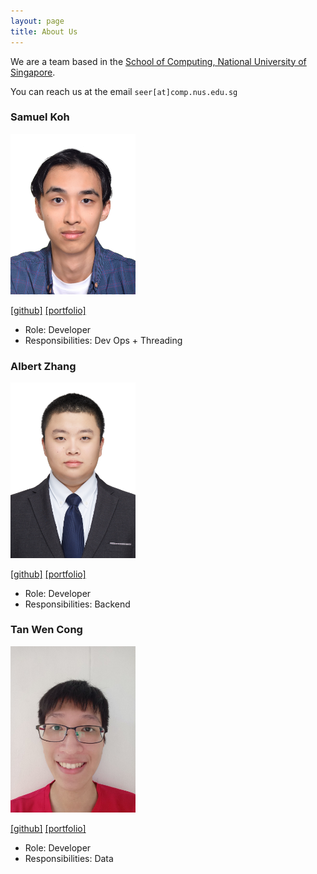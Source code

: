```yaml
---
layout: page
title: About Us
---
```


We are a team based in the [School of Computing, National University of Singapore](http://www.comp.nus.edu.sg).

You can reach us at the email `seer[at]comp.nus.edu.sg`

### Samuel Koh

<img src="images/samsation.png" width="200px">

[[github]](https://github.com/Samsation)
[[portfolio]](team/samsation.md)

* Role: Developer
* Responsibilities: Dev Ops + Threading

### Albert Zhang

<img src="images/albertzhangtj.png" width="200px">

[[github]](https://github.com/albertzhangtj)
[[portfolio]](team/albertzhangtj.md)

* Role: Developer
* Responsibilities: Backend

### Tan Wen Cong

<img src="images/tanwencong.png" width="200px">

[[github]](http://github.com/tanwencong)
[[portfolio]](team/tanwencong.md)

* Role: Developer
* Responsibilities: Data